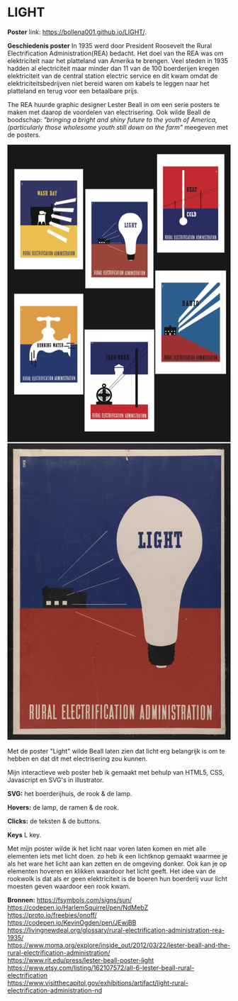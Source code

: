 # LIGHT
<b>Poster</b> link: https://bollena001.github.io/LIGHT/.

<b>Geschiedenis poster</b>
In 1935 werd door President Roosevelt the Rural Electrification Administration(REA) bedacht. Het doel van the REA was om elektriciteit naar het platteland van Amerika te brengen. Veel steden in 1935 hadden al electriciteit maar minder dan 11 van de 100 boerderijen kregen elektriciteit van de central station electric service en dit kwam omdat de elektriciteitsbedrijven niet bereid waren om kabels te leggen naar het platteland en terug voor een betaalbare prijs.

The REA huurde graphic designer Lester Beall in om een serie posters te maken met daarop de voordelen van electrisering. Ook wilde Beall de boodschap: <i>"bringing a bright and shiny future to the youth of America, (particularly those wholesome youth still down on the farm"</i> meegeven met de posters.

<img src="seriesposters.png" width="600">
<img src="Lightposter.png" width="600"> 

Met de poster "Light" wilde Beall laten zien dat licht erg belangrijk is om te hebben en dat dit met electrisering zou kunnen.

Mijn interactieve web poster heb ik gemaakt met behulp van HTML5, CSS, Javascript en SVG's in illustrator.

<b>SVG:</b> het boerderijhuis, de rook & de lamp.

<b>Hovers:</b> de lamp, de ramen & de rook.

<b>Clicks:</b> de teksten & de buttons.

<b>Keys</b> L key.

Met mijn poster wilde ik het licht naar voren laten komen en met alle elementen iets met licht doen.
zo heb ik een lichtknop gemaakt waarmee je als het ware het licht aan kan zetten en de omgeving donker. Ook kan je op elementen hoveren en klikken waardoor het licht geeft. Het idee van de rookwolk is dat als er geen elektriciteit is de boeren hun boerderij vuur licht moesten geven waardoor een rook kwam.

<b>Bronnen:</b>
https://fsymbols.com/signs/sun/
<br> https://codepen.io/HarlemSquirrel/pen/NdMebZ
<br> https://proto.io/freebies/onoff/
<br> https://codepen.io/KevinOgden/pen/JEwjBB
<br> https://livingnewdeal.org/glossary/rural-electrification-administration-rea-1935/
<br> https://www.moma.org/explore/inside_out/2012/03/22/lester-beall-and-the-rural-electrification-administration/
<br> https://www.rit.edu/press/lester-beall-poster-light
<br> https://www.etsy.com/listing/162107572/all-6-lester-beall-rural-electrification
<br> https://www.visitthecapitol.gov/exhibitions/artifact/light-rural-electrification-administration-nd

